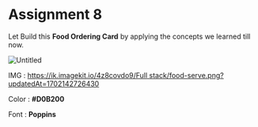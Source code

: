 # Assignment 8

Let Build this **Food Ordering Card** by applying the concepts we learned till now.

![Untitled](https://file.notion.so/f/f/b27310c5-c627-45d4-a4c0-fc801bee5b1f/a0e8beb5-e755-4154-b5bb-593b24d23dc0/Untitled.png?id=ed3b8da5-0555-4906-8cbe-1553347574a5&table=block&spaceId=b27310c5-c627-45d4-a4c0-fc801bee5b1f&expirationTimestamp=1702447200000&signature=SFU4LHYQbbEB_mjDPvpQpMM0UKcCufxhykTTeqb_n4M&downloadName=Untitled.png)

IMG : [https://ik.imagekit.io/4z8covdo9/Full stack/food-serve.png?updatedAt=1702142726430](https://ik.imagekit.io/4z8covdo9/Full%20stack/food-serve.png?updatedAt=1702142726430)

Color : **#D0B200**

Font : **Poppins**